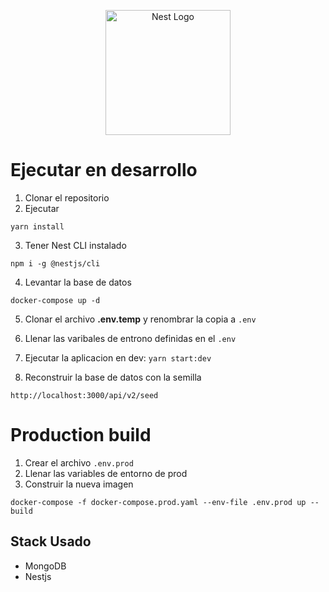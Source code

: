 <p align="center">
  <a href="http://nestjs.com/" target="blank"><img src="https://nestjs.com/img/logo-small.svg" width="200" alt="Nest Logo" /></a>
</p>

# Ejecutar en desarrollo

1. Clonar el repositorio
2. Ejecutar
```
yarn install
```
3. Tener Nest CLI instalado
```
npm i -g @nestjs/cli
```
4. Levantar la base de datos
```
docker-compose up -d
```
5. Clonar el archivo __.env.temp__ y renombrar la copia a ```.env```

6. Llenar las varibales de entrono definidas en el ```.env```

7. Ejecutar la aplicacion en dev:
```yarn start:dev```

8. Reconstruir la base de datos con la semilla
```
http://localhost:3000/api/v2/seed
```

# Production build
1. Crear el archivo ```.env.prod```
2. Llenar las variables de entorno de prod
3. Construir la nueva imagen
```
docker-compose -f docker-compose.prod.yaml --env-file .env.prod up --build
```

## Stack Usado
* MongoDB
* Nestjs